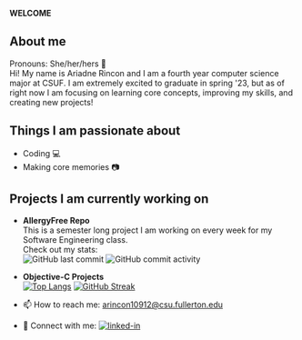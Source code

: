 **WELCOME**

## About me
Pronouns: She/her/hers :woman:  
Hi! My name is Ariadne Rincon and I am a fourth year computer science major at CSUF. I am extremely excited to graduate in spring '23, but as of right now I am focusing on learning core concepts, improving my skills, and creating new projects!

## Things I am passionate about
- Coding :computer:
- Making core memories :camera:

## Projects I am currently working on
- **AllergyFree Repo**    
This is a semester long project I am working on every week for my Software Engineering class.      
Check out my stats:   
![GitHub last commit](https://img.shields.io/github/last-commit/arincon10912/AllergyFree?style=for-the-badge)
![GitHub commit activity](https://img.shields.io/github/commit-activity/m/arincon10912/AllergyFree?style=for-the-badge)    
- **Objective-C Projects**                   
[![Top Langs](https://github-readme-stats.vercel.app/api/top-langs/?username=arincon10912&layout=compact&theme=highcontrast)](https://github.com/arincon10912/github-readme-stats)
[![GitHub Streak](https://github-readme-streak-stats.herokuapp.com/?user=arincon10912&theme=highcontrast)](https://git.io/streak-stats)

- 📫 How to reach me: arincon10912@csu.fullerton.edu   
- :handshake: Connect with me:  [![linked-in](https://img.shields.io/badge/Linked_In-0077B5?style=for-the-badge&logo=LinkedIn&logoColor=white)](https://www.linkedin.com/in/ariadne-rincon/) 
